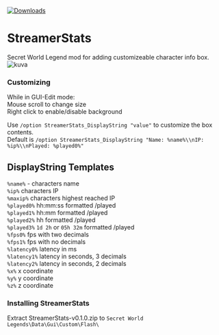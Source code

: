 [![Downloads](https://img.shields.io/github/downloads/SecretFox/StreamerStats/total?style=for-the-badge)](https://github.com/SecretFox/StreamerStats/releases)  

# StreamerStats
Secret World Legend mod for adding customizeable character info box.  
![kuva](https://github.com/SecretFox/StreamerStats/assets/25548149/5b7d5629-2967-47b6-824e-d264c8983e0b)



### Customizing  
While in GUI-Edit mode:  
Mouse scroll to change size  
Right click to enable/disable background  

Use `/option StreamerStats_DisplayString "value"` to customize the box contents.  
Default is `/option StreamerStats_DisplayString "Name: %name%\\nIP: %ip%\\nPlayed: %played0%"`  

## DisplayString Templates  
`%name%` - 	characters name  
`%ip%` 		characters IP  
`%maxip%` 	characters highest reached IP  
`%played0%` hh:mm:ss formatted /played  
`%played1%` hh:mm formatted /played  
`%played2%` hh formatted /played  
`%played3%` `1d 2h` or `05h 32m` formatted /played  
`%fps0%` fps with two decimals  
`%fps1%` fps with no decimals  
`%latency0%` latency in ms  
`%latency1%` latency in seconds, 3 decimals  
`%latency2%` latency in seconds, 2 decimals  
`%x%` x coordinate  
`%y%` y coordinate  
`%z%` z coordinate  

### Installing StreamerStats  
Extract StreamerStats-v0.1.0.zip to `Secret World Legends\Data\Gui\Custom\Flash\`  
